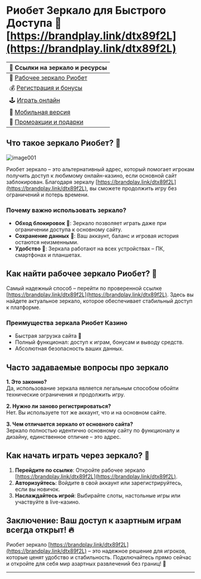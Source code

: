 # Риобет Зеркало для Быстрого Доступа 🎰 [https://brandplay.link/dtx89f2L](https://brandplay.link/dtx89f2L)

| 🔗 **Ссылки на зеркало и ресурсы** |  
|-------------------------------------|  
| 🎲 [Рабочее зеркало Риобет](https://brandplay.link/dtx89f2L) |  
| 💰 [Регистрация и бонусы](https://brandplay.link/dtx89f2L) |  
| 🕹️ [Играть онлайн](https://brandplay.link/dtx89f2L) |  
| 📱 [Мобильная версия](https://brandplay.link/dtx89f2L) |  
| 🎁 [Промоакции и подарки](https://brandplay.link/dtx89f2L) |  

## Что такое зеркало Риобет? 🔄
![image001](https://github.com/user-attachments/assets/090dca41-7e78-4c34-b5d9-85bf4a6054ea)

Риобет зеркало – это альтернативный адрес, который помогает игрокам получить доступ к любимому онлайн-казино, если основной сайт заблокирован. Благодаря зеркалу [https://brandplay.link/dtx89f2L](https://brandplay.link/dtx89f2L), вы сможете продолжить игру без ограничений и потерь времени.

### Почему важно использовать зеркало?

- **Обход блокировок** 🚪: Зеркало позволяет играть даже при ограничении доступа к основному сайту.  
- **Сохранение данных** 🔐: Ваш аккаунт, баланс и игровая история остаются неизменными.  
- **Удобство** 📱: Зеркала работают на всех устройствах – ПК, смартфонах и планшетах.  

## Как найти рабочее зеркало Риобет? 🔎

Самый надежный способ – перейти по проверенной ссылке [https://brandplay.link/dtx89f2L](https://brandplay.link/dtx89f2L). Здесь вы найдете актуальное зеркало, которое обеспечивает стабильный доступ к платформе.

### Преимущества зеркала Риобет Казино

- Быстрая загрузка сайта 🚀  
- Полный функционал: доступ к играм, бонусам и выводу средств.  
- Абсолютная безопасность ваших данных.  

## Часто задаваемые вопросы про зеркало

**1. Это законно?**  
Да, использование зеркала является легальным способом обойти технические ограничения и продолжить игру.  

**2. Нужно ли заново регистрироваться?**  
Нет. Вы используете тот же аккаунт, что и на основном сайте.  

**3. Чем отличается зеркало от основного сайта?**  
Зеркало полностью идентично основному сайту по функционалу и дизайну, единственное отличие – это адрес.  

## Как начать играть через зеркало? 🎲

1. **Перейдите по ссылке**: Откройте рабочее зеркало [https://brandplay.link/dtx89f2L](https://brandplay.link/dtx89f2L).  
2. **Авторизуйтесь**: Войдите в свой аккаунт или зарегистрируйтесь, если вы новичок.  
3. **Наслаждайтесь игрой**: Выбирайте слоты, настольные игры или участвуйте в live-казино.  

## Заключение: Ваш доступ к азартным играм всегда открыт! 🔥

Риобет зеркало [https://brandplay.link/dtx89f2L](https://brandplay.link/dtx89f2L) – это надежное решение для игроков, которые ценят удобство и стабильность. Подключайтесь прямо сейчас и откройте для себя мир азартных развлечений без границ! 🎉

---

